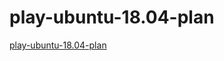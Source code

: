 # play-ubuntu-18.04-plan

[play-ubuntu-18.04-plan](https://github.com/samwhelp/play-ubuntu-18.04-plan)
